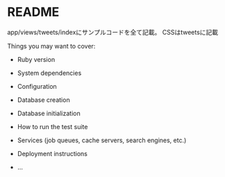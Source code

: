 # README

app/views/tweets/indexにサンプルコードを全て記載。
CSSはtweetsに記載


Things you may want to cover:

* Ruby version

* System dependencies

* Configuration

* Database creation

* Database initialization

* How to run the test suite

* Services (job queues, cache servers, search engines, etc.)

* Deployment instructions

* ...
